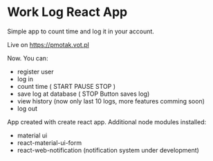 # Work Log React App


Simple app to count time and log it in your account.

Live on https://pmotak.vot.pl

Now. You can:
- register user
- log in
- count time ( START PAUSE STOP )
- save log at database ( STOP Button saves log)
- view history (now only last 10 logs, more features comming soon)
- log out

App created with create react app.
Additional node modules installed:
- material ui
- react-material-ui-form
- react-web-notification (notification system under development)
